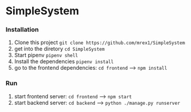 ﻿# SimpleSystem
### Installation
1. Clone this project ```git clone https://github.com/mrex1/SimpleSystem```
2. get into the diretory ```cd SimpleSystem```
3. Start pipenv ```pipenv shell```
4. Install the dependencies ```pipenv install```
5. go to the frontend dependencies:
```cd frontend``` --> ```npm install```
### Run
1. start frontend server: ```cd frontend``` --> ```npm start```
2. start backend server: ```cd backend``` --> ```python ./manage.py runserver```
